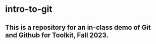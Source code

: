 # intro-to-git

## This is a repository for an in-class demo of Git and Github for Toolkit, Fall 2023.